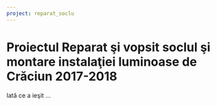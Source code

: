 ```yaml
---
project: reparat_soclu
---
```


# Proiectul Reparat şi vopsit soclul şi montare instalaţiei luminoase de Crăciun 2017-2018

Iată ce a ieşit ...
